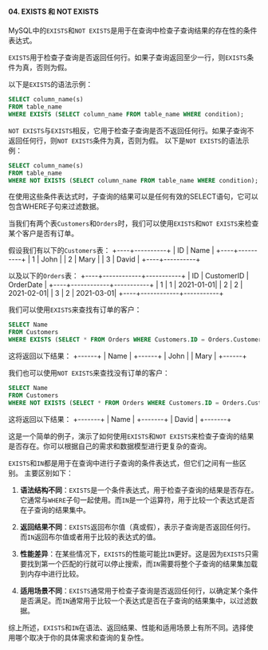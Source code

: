 #### 04. EXISTS 和 NOT EXISTS
MySQL中的`EXISTS`和`NOT EXISTS`是用于在查询中检查子查询结果的存在性的条件表达式。

`EXISTS`用于检查子查询是否返回任何行。如果子查询返回至少一行，则`EXISTS`条件为真，否则为假。

以下是`EXISTS`的语法示例：
```sql
SELECT column_name(s)
FROM table_name
WHERE EXISTS (SELECT column_name FROM table_name WHERE condition);
```

`NOT EXISTS`与`EXISTS`相反，它用于检查子查询是否不返回任何行。如果子查询不返回任何行，则`NOT EXISTS`条件为真，否则为假。
以下是`NOT EXISTS`的语法示例：

```sql
SELECT column_name(s)
FROM table_name
WHERE NOT EXISTS (SELECT column_name FROM table_name WHERE condition);
```
在使用这些条件表达式时，子查询的结果可以是任何有效的SELECT语句，它可以包含WHERE子句来过滤数据。


当我们有两个表`Customers`和`Orders`时，我们可以使用`EXISTS`和`NOT EXISTS`来检查某个客户是否有订单。

假设我们有以下的`Customers`表：
+----+----------+
| ID | Name     |
+----+----------+
| 1  | John     |
| 2  | Mary     |
| 3  | David    |
+----+----------+


以及以下的`Orders`表：
+----+------------+-----------+
| ID | CustomerID | OrderDate |
+----+------------+-----------+
| 1  | 1          | 2021-01-01|
| 2  | 2          | 2021-02-01|
| 3  | 2          | 2021-03-01|
+----+------------+-----------+


我们可以使用`EXISTS`来查找有订单的客户：

```sql
SELECT Name
FROM Customers
WHERE EXISTS (SELECT * FROM Orders WHERE Customers.ID = Orders.CustomerID);
```

这将返回以下结果：
+------+
| Name |
+------+
| John |
| Mary |
+------+


我们也可以使用`NOT EXISTS`来查找没有订单的客户：

```sql
SELECT Name
FROM Customers
WHERE NOT EXISTS (SELECT * FROM Orders WHERE Customers.ID = Orders.CustomerID);
```

这将返回以下结果：
+-------+
| Name  |
+-------+
| David |
+-------+


这是一个简单的例子，演示了如何使用`EXISTS`和`NOT EXISTS`来检查子查询的结果是否存在。你可以根据自己的需求和数据模型进行更复杂的查询。


`EXISTS`和`IN`都是用于在查询中进行子查询的条件表达式，但它们之间有一些区别。
主要区别如下：

1. **语法结构不同**：`EXISTS`是一个条件表达式，用于检查子查询的结果是否存在。它通常与`WHERE`子句一起使用。而`IN`是一个运算符，用于比较一个表达式是否在子查询的结果集中。

2. **返回结果不同**：`EXISTS`返回布尔值（真或假），表示子查询是否返回任何行。而`IN`返回布尔值或者用于比较的表达式的值。

3. **性能差异**：在某些情况下，`EXISTS`的性能可能比`IN`更好。这是因为`EXISTS`只需要找到第一个匹配的行就可以停止搜索，而`IN`需要将整个子查询的结果集加载到内存中进行比较。

4. **适用场景不同**：`EXISTS`通常用于检查子查询是否返回任何行，以确定某个条件是否满足。而`IN`通常用于比较一个表达式是否在子查询的结果集中，以过滤数据。

综上所述，`EXISTS`和`IN`在语法、返回结果、性能和适用场景上有所不同。选择使用哪个取决于你的具体需求和查询的复杂性。
